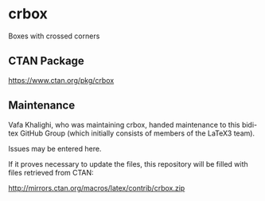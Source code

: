 # crbox
Boxes with crossed corners

## CTAN Package
 https://www.ctan.org/pkg/crbox



## Maintenance
Vafa Khalighi, who was maintaining crbox, handed maintenance to this bidi-tex
GitHub Group (which initially consists of members of the LaTeX3 team).

Issues may be entered here.

If it proves necessary to update the files, this repository will
be filled with files retrieved from CTAN:

http://mirrors.ctan.org/macros/latex/contrib/crbox.zip


